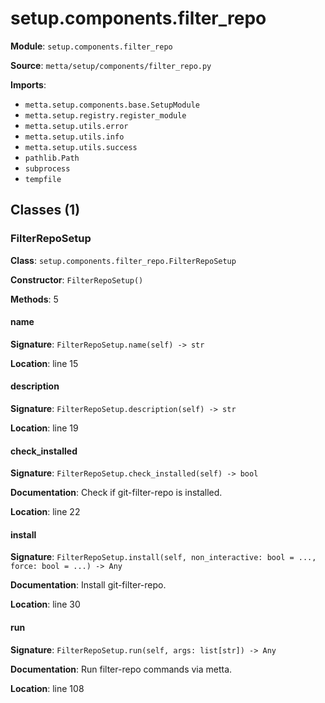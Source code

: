 # setup.components.filter_repo

**Module**: `setup.components.filter_repo`

**Source**: `metta/setup/components/filter_repo.py`

**Imports**:
- `metta.setup.components.base.SetupModule`
- `metta.setup.registry.register_module`
- `metta.setup.utils.error`
- `metta.setup.utils.info`
- `metta.setup.utils.success`
- `pathlib.Path`
- `subprocess`
- `tempfile`

## Classes (1)

### FilterRepoSetup

**Class**: `setup.components.filter_repo.FilterRepoSetup`

**Constructor**: `FilterRepoSetup()`

**Methods**: 5

#### name

**Signature**: `FilterRepoSetup.name(self) -> str`

**Location**: line 15

#### description

**Signature**: `FilterRepoSetup.description(self) -> str`

**Location**: line 19

#### check_installed

**Signature**: `FilterRepoSetup.check_installed(self) -> bool`

**Documentation**: Check if git-filter-repo is installed.

**Location**: line 22

#### install

**Signature**: `FilterRepoSetup.install(self, non_interactive: bool = ..., force: bool = ...) -> Any`

**Documentation**: Install git-filter-repo.

**Location**: line 30

#### run

**Signature**: `FilterRepoSetup.run(self, args: list[str]) -> Any`

**Documentation**: Run filter-repo commands via metta.

**Location**: line 108


